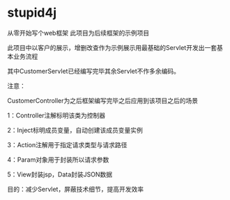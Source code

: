 # stupid4j
从零开始写个web框架 此项目为后续框架的示例项目

此项目中以客户的展示，增删改查作为示例展示用最基础的Servlet开发出一套基本业务流程

其中CustomerServlet已经编写完毕其余Servlet不作多余编码。

注意：

CustomerController为之后框架编写完毕之后应用到该项目之后的场景

1：Controller注解标明该类为控制器

2：Inject标明成员变量，自动创建该成员变量实例

3：Action注解用于指定请求类型与请求路径

4：Param对象用于封装所以请求参数

5：View封装jsp，Data封装JSON数据

目的：减少Servlet，屏蔽技术细节，提高开发效率
